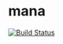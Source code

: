 # mana
[![Build Status](http://18.195.88.229:80/buildStatus/icon?job=3th-pipeline)](http://18.195.88.229:80/job/3th-pipeline/)